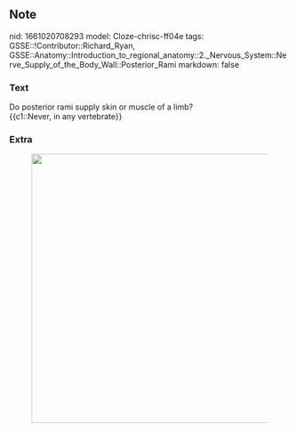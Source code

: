 ## Note
nid: 1661020708293
model: Cloze-chrisc-ff04e
tags: GSSE::!Contributor::Richard_Ryan, GSSE::Anatomy::Introduction_to_regional_anatomy::2._Nervous_System::Nerve_Supply_of_the_Body_Wall::Posterior_Rami
markdown: false

### Text
<div class="toggle">
  Do posterior rami supply skin or muscle of a limb?
</div>
<div class="toggle">
  {{c1::Never, in any vertebrate}}
</div>

### Extra
<figure id="e8bb80e1-b26e-403e-8811-838948e76441" class="image">
  <a href= 
  "Posterior%20Rami%20f6646050cc714c79a708a6e9f78f575c/Untitled%204.png">
  <img style="width:483px" src= 
  "cc6d32c41bcaa6da99c6f48d68b40880431adf50.png"></a>
</figure>
